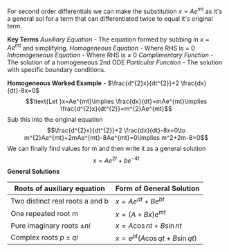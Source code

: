 For second order differentials we can make the substitution $x=Ae^{mt}$ as it's a general sol for a term that can differentiated twice to equal it's original term.

**Key Terms**
*Auxiliary Equation* - The equation formed by subbing in $x=Ae^{mt}$ and simplifying.
*Homogeneous Equation* - Where RHS is = 0
*Inhomogeneous Equation* - Where RHS is $\neq$ 0
*Complimentary Function* - The solution of a homogeneous 2nd ODE 
*Particular Function* - The solution with specific boundary conditions.

**Homogeneous Worked Example** - $\frac{d^{2}x}{dt^{2}}+2 \frac{dx}{dt}-8x=0$
$$\text{Let }x=Ae^{mt}\implies \frac{dx}{dt}=mAe^{mt}\implies \frac{d^{2}x}{dt^{2}}=m^{2}Ae^{mt}$$
Sub this into the original equation 
$$\frac{d^{2}x}{dt^{2}}+2 \frac{dx}{dt}-8x=0\to m^{2}Ae^{mt}+2mAe^{mt}-8Ae^{mt}=0\implies m^2+2m-8=0$$
We can finally find values for m and then write it as a general solution 
$$x=Ae^{2t}+be^{-4t}$$
**General Solutions**

| Roots of auxiliary equation     | Form of General Solution      |
| ------------------------------- | ----------------------------- |
| Two distinct real roots a and b | $x=Ae^{at}+Be^{bt}$           |
| One repeated root m             | $x=(A+Bx)e^{mt}$              |
| Pure imaginary roots $\pm ni$   | $x=A\cos nt+B\sin nt$         |
| Complex roots $p\pm qi$         | $x=e^{pt}(A\cos qt+B\sin qt)$ |
